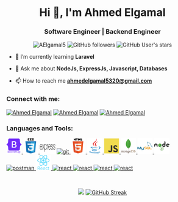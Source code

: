 <h1 align="center">Hi 👋, I'm Ahmed Elgamal</h1>
<h3 align="center">Software Engineer | Backend Engineer</h3>
<p align="center">
 <img src="https://komarev.com/ghpvc/?username=AElgamal5&label=Profile%20views&color=0e75b6&style=flat" alt="AElgamal5" /> <img alt="GitHub followers" src="https://img.shields.io/github/followers/AElgamal5"> <img alt="GitHub User's stars" src="https://img.shields.io/github/stars/AElgamal5">
 </p>


- 🌱 I’m currently learning **Laravel**

- 💬 Ask me about **NodeJs, ExpressJs, Javascript, Databases**

- 📫 How to reach me **ahmedelgamal5320@gmail.com**

<h3 align="left">Connect with me:</h3>
<p align="left">

<a href="https://www.linkedin.com/in/ahmed-elgamal-8aa3a71b7/" target="blank"><img src="https://raw.githubusercontent.com/rahuldkjain/github-profile-readme-generator/master/src/images/icons/Social/linked-in-alt.svg" alt="Ahmed Elgamal" height="30" width="40" /></a> <a href="https://leetcode.com/AElgamal5/" target="blank"><img src="https://raw.githubusercontent.com/rahuldkjain/github-profile-readme-generator/master/src/images/icons/Social/leet-code.svg" alt="Ahmed Elgamal" height="30" width="40" /></a> <a href="https://www.hackerrank.com/Gamalawy" target="blank"><img src="https://raw.githubusercontent.com/rahuldkjain/github-profile-readme-generator/master/src/images/icons/Social/hackerrank.svg" alt="Ahmed Elgamal" height="30" width="40" /></a>
  

<h3 align="left">Languages and Tools:</h3>
<p align="left"> <a href="https://getbootstrap.com" target="_blank" rel="noreferrer"> <img src="https://raw.githubusercontent.com/devicons/devicon/master/icons/bootstrap/bootstrap-plain-wordmark.svg" alt="bootstrap" width="40" height="40"/> </a> <a href="https://www.w3schools.com/css/" target="_blank" rel="noreferrer"> <img src="https://raw.githubusercontent.com/devicons/devicon/master/icons/css3/css3-original-wordmark.svg" alt="css3" width="40" height="40"/> </a> <a href="https://expressjs.com/" target="blank"><img src="https://raw.githubusercontent.com/rahuldkjain/github-profile-readme-generator/master/src/images/icons/BackendDevelopment/express.svg" alt="expressjs" height="30" width="40" /></a> <a href="https://git-scm.com/" target="_blank" rel="noreferrer"> <img src="https://www.vectorlogo.zone/logos/git-scm/git-scm-icon.svg" alt="git" width="40" height="40"/> </a> <a href="https://www.w3.org/html/" target="_blank" rel="noreferrer"> <img src="https://raw.githubusercontent.com/devicons/devicon/master/icons/html5/html5-original-wordmark.svg" alt="html5" width="40" height="40"/> </a> <a href="https://www.java.com" target="_blank" rel="noreferrer"> <img src="https://raw.githubusercontent.com/devicons/devicon/master/icons/java/java-original.svg" alt="java" width="40" height="40"/> </a> <a href="https://developer.mozilla.org/en-US/docs/Web/JavaScript" target="_blank" rel="noreferrer"> <img src="https://raw.githubusercontent.com/devicons/devicon/master/icons/javascript/javascript-original.svg" alt="javascript" width="40" height="40"/> </a> <a href="https://www.mongodb.com/" target="_blank" rel="noreferrer"> <img src="https://raw.githubusercontent.com/devicons/devicon/master/icons/mongodb/mongodb-original-wordmark.svg" alt="mongodb" width="40" height="40"/> </a> <a href="https://www.mysql.com/" target="_blank" rel="noreferrer"> <img src="https://raw.githubusercontent.com/devicons/devicon/master/icons/mysql/mysql-original-wordmark.svg" alt="mysql" width="40" height="40"/> </a> <a href="https://nodejs.org" target="_blank" rel="noreferrer"> <img src="https://raw.githubusercontent.com/devicons/devicon/master/icons/nodejs/nodejs-original-wordmark.svg" alt="nodejs" width="40" height="40"/> </a> <a href="https://postman.com" target="_blank" rel="noreferrer"> <img src="https://www.vectorlogo.zone/logos/getpostman/getpostman-icon.svg" alt="postman" width="40" height="40"/> </a>  <a href="https://reactjs.org/" target="_blank" rel="noreferrer"> <img src="https://raw.githubusercontent.com/devicons/devicon/master/icons/react/react-original-wordmark.svg" alt="react" width="40" height="40"/> </a> <a href="https://laravel.com/" target="_blank" rel="noreferrer"> <img src="https://raw.githubusercontent.com/rahuldkjain/github-profile-readme-generator/master/src/images/icons/Framework/laravel.svg" alt="react" width="40" height="40"/> </a> <a href="https://devdocs.io/c/" target="_blank" rel="noreferrer"> <img src="https://raw.githubusercontent.com/rahuldkjain/github-profile-readme-generator/master/src/images/icons/ProgrammingLanguages/c.svg" alt="react" width="40" height="40"/> </a> </a> <a href="https://sqlite.org/index.html" target="_blank" rel="noreferrer"> <img src="https://raw.githubusercontent.com/rahuldkjain/github-profile-readme-generator/master/src/images/icons/Database/sqlite.svg" alt="react" width="40" height="40"/> </a> <a href="https://sqlite.org/index.html" target="_blank" rel="noreferrer"> <img src="https://raw.githubusercontent.com/rahuldkjain/github-profile-readme-generator/master/src/images/icons/ProgrammingLanguages/typescript.svg" alt="react" width="40" height="40"/> </a></p>
<br>
<p align="center">
<picture>
<source
  srcset="https://github-readme-stats.vercel.app/api?username=AElgamal5&show_icons=true&theme=dark"
  media="(prefers-color-scheme: dark)"
/>
<source
  srcset="https://github-readme-stats.vercel.app/api?username=AElgamal5&show_icons=true"
  media="(prefers-color-scheme: light), (prefers-color-scheme: no-preference)"
/>
<img src="https://github-readme-stats.vercel.app/api?username=AElgamal5&show_icons=true" />
</picture>
 <a href="https://git.io/streak-stats"><img src="https://streak-stats.demolab.com?user=AElgamal5&theme=dark" alt="GitHub Streak" /></a>
</p>
